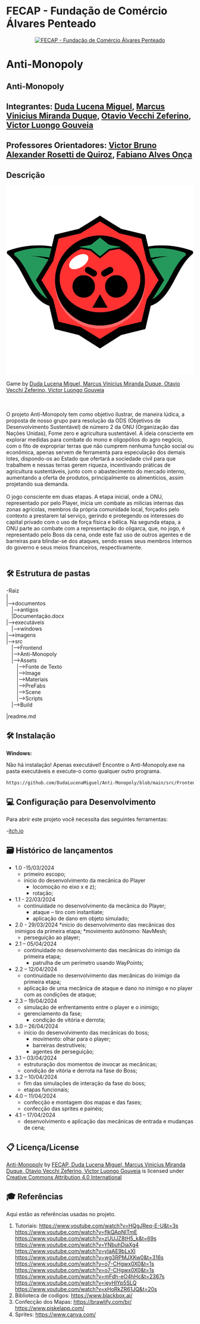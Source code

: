 # FECAP - Fundação de Comércio Álvares Penteado

<p align="center">
<a href= "https://www.fecap.br/"><img src="https://encrypted-tbn0.gstatic.com/images?q=tbn:ANd9GcRhZPrRa89Kma0ZZogxm0pi-tCn_TLKeHGVxywp-LXAFGR3B1DPouAJYHgKZGV0XTEf4AE&usqp=CAU" alt="FECAP - Fundação de Comércio Álvares Penteado" border="0"></a>
</p>

# Anti-Monopoly

## Anti-Monopoly

## Integrantes: <a href="https://github.com/DudaLucenaMiguel">Duda Lucena Miguel</a>, <a href=" ">Marcus Vinicius Miranda Duque</a>, <a href=" ">Otavio Vecchi Zeferino</a>, <a href=" ">Victor Luongo Gouveia</a>

## Professores Orientadores: <a href="https://www.linkedin.com/in/victorbarq/">Victor Bruno Alexander Rosetti de Quiroz</a>, <a href=" ">Fabiano Alves Onça</a> 

## Descrição

<p align="center">
<img src="https://github.com/DudaLucenaMiguel/Anti-Monopoly/blob/main/src/Frontend/Anti-Monopoly/Assets/Imagens/Sprites%20Canva/Emblema.png" alt="Anti-Monopoly" border="0"> </p>
	Game by <a href=" ">Duda Lucena Miguel, Marcus Vinicius Miranda Duque, Otavio Vecchi Zeferino, Victor Luongo Gouveia</a> 
</p>

<br><br>
  	O projeto Anti-Monopoly tem como objetivo ilustrar, de maneira lúdica, a proposta de nosso grupo para resolução da ODS (Objetivos de Desenvolvimento Sustentável) de número 2 da ONU (Organização das Nações Unidas), Fome zero e agricultura sustentável. A ideia consciente em explorar medidas para combate do mono e oligopólios do agro negócio, com o fito de expropriar terras que não cumprem nenhuma função social ou econômica, apenas servem de ferramenta para especulação dos demais lotes, dispondo-os ao Estado que ofertará a sociedade civil para que trabalhem e nessas terras gerem riqueza, incentivando práticas de agricultura sustentáveis, junto com o abastecimento do mercado interno, aumentando a oferta de produtos, principalmente os alimentícios, assim projetando sua demanda. 
<br><br>
 	O jogo consciente em duas etapas. A etapa inicial, onde a ONU, representado por pelo Player, inicia um combate as milicias internas das zonas agrícolas, membros da própria comunidade local, forçados pelo contexto a prestarem tal serviço, gerindo e protegendo os interesses do capital privado com o uso de força física e bélica. Na segunda etapa, a ONU parte ao combate com a representação do oligarca, que, no jogo, é representado pelo Boss da cena, onde este faz uso de outros agentes e de barreiras para blindar-se dos ataques, sendo esses seus membros internos do governo e seus meios financeiros, respectivamente.
<br><br>
## 🛠 Estrutura de pastas

-Raiz<br>
|<br>
|-->documentos<br>
	&emsp;|-->antigos<br>
	&emsp;|Documentação.docx<br>
|-->executáveis<br>
	&emsp;|-->windows<br>
|-->imagens<br>
|-->src<br>
	&emsp;|-->Frontend<br>
  		&emsp;|-->Anti-Monopoly<br>
   			&emsp;|-->Assets<br>
   				&emsp;&emsp;|-->Fonte de Texto<br>
     				&emsp;&emsp;|-->Image<br>
       				&emsp;&emsp;|-->Materiais<br>
	 			&emsp;&emsp;|-->PreFabs<br>
   				&emsp;&emsp;|-->Scene<br>
     				&emsp;&emsp;|-->Scripts<br>	
   		&emsp;|-->Build<br>
  			
  
|readme.md<br>

## 🛠 Instalação

<b>Windows:</b>

Não há instalação! Apenas executável!
Encontre o Anti-Monopoly.exe na pasta executáveis e execute-o como qualquer outro programa.

```sh
https://github.com/DudaLucenaMiguel/Anti-Monopoly/blob/main/src/Frontend/Build/Anti-Monopoly.exe
```

## 💻 Configuração para Desenvolvimento

Para abrir este projeto você necessita das seguintes ferramentas:

-<a href="https://itch.io/">itch.io</a>

## 🗃 Histórico de lançamentos

* 1.0 -15/03/2024
	* primeiro escopo;
	* inicio do desenvolvimento da mecânica do Player 
		* locomoção no eixo x e z);
		* rotação;
* 1.1 - 22/03/2024
	* continuidade no desenvolvimento da mecânica do Player;
		* ataque – tiro com instantiate;
		* aplicação de dano em objeto simulado;
* 2.0 - 29/03/2024
	*início do desenvolvimento das mecânicas dos inimigos da primeira etapa;
	*movimento autônomo: NavMesh;
	* perseguição ao player;
* 2.1 – 05/04/2024
	* continuidade no desenvolvimento das mecânicas do inimigo da primeira etapa;
		* patrulha de um perímetro usando WayPoints;
* 2.2 – 12/04/2024
	* continuidade no desenvolvimento das mecânicas do inimigo da primeira etapa;
	* aplicação de uma mecânica de ataque e dano no inimigo e no player com as condições de ataque;
* 2.3 – 19/04/2024
	* simulação de enfrentamento entre o player e o inimigo;
	* gerenciamento da fase;
		* condição de vitória e derrota;
* 3.0 – 26/04/2024
	* início do desenvolvimento das mecânicas do boss;
		* movimento: olhar para o player;
		* barreiras destrutíveis;
		* agentes de perseguição;
* 3.1 – 03/04/2024
	* estruturação dos momentos de invocar as mecânicas;
	* condição de vitória e derrota na fase do Boss;
* 3.2 – 10/04/2024
	* fim das simulações de interação da fase do boss;
	* etapas funcionais;
* 4.0 – 11/04/2024
	* confecção e montagem dos mapas e das fases;
	* confecção das sprites e painéis;
* 4.1 – 17/04/2024
	* desenvolvimento e aplicação das mecânicas de entrada e mudanças de cena;


## 📋 Licença/License

<p xmlns:cc="http://creativecommons.org/ns#" xmlns:dct="http://purl.org/dc/terms/"><a property="dct:title" rel="cc:attributionURL" href="https://github.com/2024-1-MCC1/Projeto1">Anti-Monopoly</a> by <a rel="cc:attributionURL dct:creator" property="cc:attributionName" href="https://github.com/2024-1-MCC1/Projeto1">FECAP, Duda Lucena Miguel, Marcus Vinicius Miranda Duque, Otavio Vecchi Zeferino, Victor Luongo Gouveia</a> is licensed under <a href="https://creativecommons.org/licenses/by/4.0/?ref=chooser-v1" target="_blank" rel="license noopener noreferrer" style="display:inline-block;">Creative Commons Attribution 4.0 International<img style="height:22px!important;margin-left:3px;vertical-align:text-bottom;" src="https://mirrors.creativecommons.org/presskit/icons/cc.svg?ref=chooser-v1" alt=""><img style="height:22px!important;margin-left:3px;vertical-align:text-bottom;" src="https://mirrors.creativecommons.org/presskit/icons/by.svg?ref=chooser-v1" alt=""></a></p>

## 🎓 Referências

Aqui estão as referências usadas no projeto.

1. Tutoriais:
   <https://www.youtube.com/watch?v=HQgJReq-E-U&t=3s>
   <https://www.youtube.com/watch?v=flkQApNITmE>
   <https://www.youtube.com/watch?v=zUUJZ8tH5_k&t=69s>
   <https://www.youtube.com/watch?v=YNbuhDiaXg4>
   <https://www.youtube.com/watch?v=yIaAE9bLxXI>
   <https://www.youtube.com/watch?v=wg3RPMJXKw0&t=316s>
   <https://www.youtube.com/watch?v=o7-CHgwx0X0&t=1s>
   <https://www.youtube.com/watch?v=o7-CHgwx0X0&t=1s>
   <https://www.youtube.com/watch?v=mFdh-eO4hHc&t=2367s>
   <https://www.youtube.com/watch?v=ieyHlYp5SLQ>
   <https://www.youtube.com/watch?v=xHoRkZR61JQ&t=20s>
3. Biblioteca de codigos: <https://www.blackbox.ai/>
4. Confecção dos Mapas:
   <https://brawlify.com/br/>
   <https://www.piskelapp.com/>
6. Sprites: <https://www.canva.com/> 
